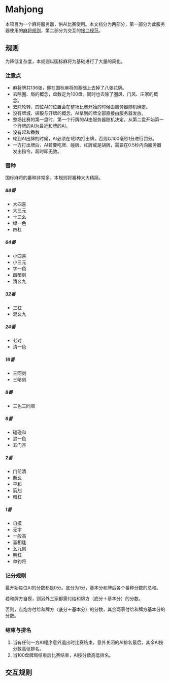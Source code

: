 # Mahjong

本项目为一个麻将服务器，供AI比赛使用。本文档分为两部分，第一部分为此服务器使用的[麻将规则](#规则)，第二部分为交互的[接口规范](#交互规则)。

## 规则

为降低复杂度，本规则以国标麻将为基础进行了大量的简化。

### 注意点

* 麻将牌共136张，即在国标麻将的基础上去掉了八张花牌。
* 去除圈、局的概念，盘数定为100盘。同时也去除了圈风、门风、庄家的概念。
* 去除轮转，四位AI的位置会在整场比赛开始的时候由服务器随机确定。
* 没有牌城、掷骰与开牌的概念，AI拿到的牌全部直接由服务器发放。
* 整场比赛的第一盘时，第一个行牌的AI由服务器随机决定，从第二盘开始第一个行牌的AI为最近和牌的AI。
* 没有起和番数
* 轮到AI出牌的时候，AI必须在1秒内打出牌，否则以100毫秒1分进行罚分。
* 一方打出牌后，AI若要吃牌、碰牌、杠牌或是胡牌，需要在0.5秒内向服务器发出指令，超时即无效。

### 番种

国标麻将的番种非常多，本规则将番种大大精简。

##### 88番

* 大四喜
* 大三元
* 十三幺
* 绿一色
* 四杠

##### 64番

* 小四喜
* 小三元
* 字一色
* 四暗刻
* 清幺九

##### 32番

* 三杠
* 混幺九

##### 24番

* 七对
* 清一色

##### 16番

* 三同刻
* 三暗刻

##### 8番

* 三色三同顺

##### 6番

* 碰碰和
* 混一色
* 五门齐

##### 2番

* 门前清
* 断幺
* 平和
* 箭刻
* 暗杠

##### 1番

* 自摸
* 无字
* 一般高
* 喜相逢
* 幺九刻
* 明杠
* 单钓将

### 记分规则

最开始每位AI的分数都是0分。底分为1分，基本分和牌后各个番种分数的总和。

若和牌方自摸，则另外三家都需付给和牌方（底分＋基本分）的分数。

否则，点炮方付给和牌方（底分＋基本分）的分数，其余两家付给和牌方基本分的分数。

### 结束与排名

1. 当有任何一方AI程序意外退出时比赛结束，意外关闭的AI排名最后，其余AI按分数高低排名。
2. 当100盘牌局结束后比赛结束，AI按分数高低排名。

## 交互规则

